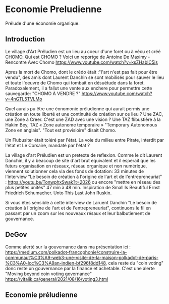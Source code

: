 # Economie Preludienne
Prélude d'une économie organique. 



## Introduction

Le village d'Art Préludien est un lieu au coeur d'une foret ou à vécu et créé CHOMO.
Qui est CHOMO ? 
Voici un reportge de Antoine De Maximy - Rencontre Avec Chomo https://www.youtube.com/watch?v=ksZHabIC5js

Apres la mort de Chomo, dont le crédo était :"l'art n'est pas fait pour être vendu", des amis dont Laurent Danchin se sont mobilisés pour sauver le lieu et toute l'oeuvre de Chomo qui tombait en désuétude dans la foret. Paradoxalement, il a fallut une vente aux enchere pour permettre cette sauvegarde:
"CHOMO À VENDRE ?" https://www.youtube.com/watch?v=4nGTL5TVLMo

Quel aurais pu être une éonomonie préludienne qui aurait permis une création en toute liberté et une continuité de création sur ce lieu ?
Une ZAC, une Zone à Creer. C'est une ZAD avec une vision ?
Une TAZ flibustière à la Hakim Bey, TAZ « Zone autonome temporaire » "Temporary Autonomous Zone en anglais". "Tout est provisioire" disait Chomo.

Un Flubusiter était toléré par l'état. La voie du milieu entre Pirate, interdit par l'état et Le Corsaire, mandaté par l'état ?

La village d'art Préludien est un pretexte de reflexion. Comme le dit Laurent Danchin, il y a beacoup de site d'art brut equivalent et il esperait que les futurs organisation en réseaux, réseau organique et non numérique, viennent solutionner cela via des fonds de dotation: 33 minutes de l'interview "Le besoin de création à l'origine de l'art et de l'entrepreneuriat" : https://youtu.be/TonwphxSwak?t=2026 ou encore "mettre en réseau des plus petites unités" 47 min à 48 min. Inspiration de Small Is Beautiful Ernst Friedrich Schumacher. Unto This Last John Ruskin.

Si vous êtes sensible à cette interview de Laruent Danchin "Le besoin de création à l'origine de l'art et de l'entrepreneuriat", continuons le fil en passant par un zoom sur les nouveaux résaux et leur balbutiement de gouvernance.


## DeGov

Comme alerté sur la gouvernance dans ma présentation ici : https://medium.com/polkadot-francophonie/construire-la-communaut%C3%A9-web3-une-visite-de-la-maison-polkadot-de-paris-%C3%A0-loc%C3%A9an-indien-bf296f8dd148, cela reste du "coin voting" donc reste un gouvernance par la finance et achetable.
C'est une alerte "Moving beyond coin voting governance" https://vitalik.ca/general/2021/08/16/voting3.html

## Economie préludienne


